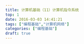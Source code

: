 ```yaml
---
title: 计算机基础（11）计算机指令系统
top: 1
date: 2016-03-03 14:41:21
tags: ["编程基础","计算机网络"]
categories: ["编程基础"]
draft: true
---
```



